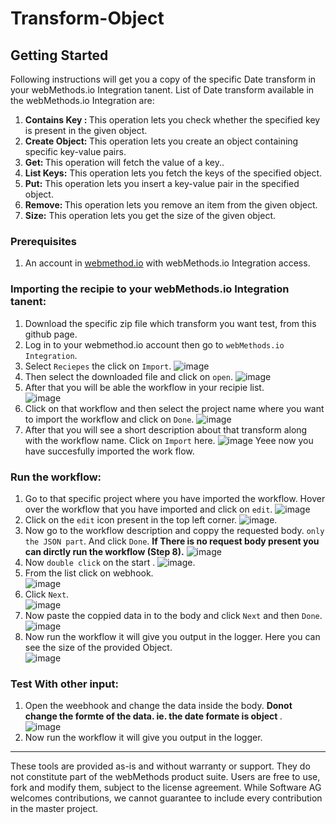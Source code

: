 # Transform-Object

## Getting Started
Following instructions will get you a copy of the specific Date transform in your webMethods.io Integration tanent.
List of Date transform available in the webMethods.io Integration are:
1. <b> Contains Key : </b>This operation lets you check whether the specified key is present in the given object.
2. <b> Create Object: </b>This operation lets you create an object containing specific key-value pairs.
3. <b> Get: </b>This operation will fetch the value of a key..
4. <b> List Keys:</b> This operation lets you fetch the keys of the specified object.
5. <b> Put:</b> This operation lets you insert a key-value pair in the specified object.
6. <b> Remove: </b>This operation lets you remove an item from the given object.
7. <b> Size:</b> This operation lets you get the size of the given object.

### Prerequisites
1. An account in [webmethod.io](https://www.softwareag.cloud/site/product/webmethods-io-integration.html) with webMethods.io Integration access.

### Importing the recipie to your webMethods.io Integration tanent:
1. Download the specific zip file which transform you want test, from this github page.
2. Log in to your webmethod.io account then go to `webMethods.io Integration`.
3. Select `Reciepes` the click on `Import`.
![image](https://user-images.githubusercontent.com/60179170/88805095-5d798500-d1cc-11ea-97de-dec146247ecc.png)
4. Then select the downloaded file and click on `open`.
![image](https://user-images.githubusercontent.com/60179170/88961817-2b971a00-d2c3-11ea-881f-2df53ac0a1ec.png)
5. After that you will be able the workflow in your recipie list.<br/>
![image](https://user-images.githubusercontent.com/60179170/88919083-236db900-d288-11ea-8748-0df58c9ef64f.png)
6. Click on that workflow and then select the project name where you want to import the workflow and click on `Done`.
![image](https://user-images.githubusercontent.com/60179170/88805882-5737d880-d1cd-11ea-8414-17324e86dcd6.png)
7. After that you will see a short description about that transform along with the workflow name. Click on `Import` here.
![image](https://user-images.githubusercontent.com/60179170/88961926-52ede700-d2c3-11ea-8e43-957edd7a0db5.png)
Yeee now you have succesfully imported the work flow.

### Run the workflow:
1. Go to that specific project where you have imported the workflow. Hover over the workflow that you have imported and click on `edit`.
![image](https://user-images.githubusercontent.com/60179170/88961999-6dc05b80-d2c3-11ea-8f9c-662d05e820c7.png)
2. Click on the `edit` icon present in the top left corner.
![image](https://user-images.githubusercontent.com/60179170/88808530-a29fb600-d1d0-11ea-90e1-d4efeebfe853.png).
3. Now go to the workflow description and coppy the requested body. `only the JSON part`. And click `Done`. <b> If There is no request body present you can dirctly run the workflow (Step 8).</b>
![image](https://user-images.githubusercontent.com/60179170/88962061-83ce1c00-d2c3-11ea-899b-667de76e0b3d.png)
4. Now `double click` on the start .
![image](https://user-images.githubusercontent.com/60179170/88809305-9700bf00-d1d1-11ea-91a2-235dfaf46578.png).
5. From the list click on webhook.<br/>
![image](https://user-images.githubusercontent.com/60179170/88810663-49855180-d1d3-11ea-914e-09f501278c2f.png)
6. Click `Next`.<br/>
![image](https://user-images.githubusercontent.com/60179170/88910377-05995780-d27a-11ea-99cc-b472dac0f0ef.png)
7. Now paste the coppied data in to the body and click `Next` and then `Done`.
![image](https://user-images.githubusercontent.com/60179170/88962322-e6bfb300-d2c3-11ea-94a2-98e986778d98.png)
8. Now run the workflow it will give you output in the logger. Here you can see the size of the provided Object.<br/>
![image](https://user-images.githubusercontent.com/60179170/88962397-02c35480-d2c4-11ea-8384-a5fcf12de7d7.png)

### Test With other input:
1. Open the weebhook and change the data inside the body. <b> Donot change  the formte of the data. ie. the date formate is object </b>.<br/>
![image](https://user-images.githubusercontent.com/60179170/88962560-3aca9780-d2c4-11ea-8f76-a92f35ef37e2.png)
2.  Now run the workflow it will give you output in the logger. 

--------
These tools are provided as-is and without warranty or support. They do not constitute part of the webMethods product suite. Users are free to use, fork and modify them, subject to the license agreement. While Software AG welcomes contributions, we cannot guarantee to include every contribution in the master project.
